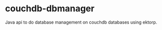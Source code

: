 couchdb-dbmanager
=================

Java api to do database management on couchdb databases using ektorp.
